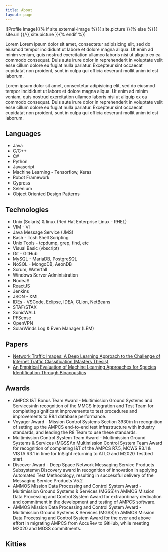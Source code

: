 ```yaml
---
title: About
layout: page
---
```

![Profile Image]({% if site.external-image %}{{ site.picture }}{% else %}{{ site.url }}/{{ site.picture }}{% endif %})

<p>Lorem Lorem ipsum dolor sit amet, consectetur adipisicing elit, sed do eiusmod
tempor incididunt ut labore et dolore magna aliqua. Ut enim ad minim veniam,
quis nostrud exercitation ullamco laboris nisi ut aliquip ex ea commodo
consequat. Duis aute irure dolor in reprehenderit in voluptate velit esse
cillum dolore eu fugiat nulla pariatur. Excepteur sint occaecat cupidatat non
proident, sunt in culpa qui officia deserunt mollit anim id est laborum.</p>

<p>Lorem ipsum dolor sit amet, consectetur adipisicing elit, sed do eiusmod
tempor incididunt ut labore et dolore magna aliqua. Ut enim ad minim veniam,
quis nostrud exercitation ullamco laboris nisi ut aliquip ex ea commodo
consequat. Duis aute irure dolor in reprehenderit in voluptate velit esse
cillum dolore eu fugiat nulla pariatur. Excepteur sint occaecat cupidatat non
proident, sunt in culpa qui officia deserunt mollit anim id est laborum.</p>

<h2>Languages</h2>

<ul class="skill-list">
	<li>Java</li>
	<li>C/C++</li>
	<li>C#</li>
	<li>Python</li>
	<li>Javascript</li>
	<li>Machine Learning - Tensorflow, Keras</li>
	<li>Robot Framework</li>
	<li>Cypress</li>
	<li>Selenium</li>
	<li>Object Oriented Design Patterns</li>
</ul>

<h2>Technologies</h2>

<ul class="secondary-skill-list">
	<li>Unix (Solaris) & linux (Red Hat Enterprise Linux - RHEL)</li>
	<li>VIM - VI</li>
	<li>Java Message Service (JMS)</li>
	<li>Bash - Tcsh Shell Scripting</li>
	<li>Unix Tools - tcpdump, grep, find, etc</li>
	<li>Visual Basic (vbscript)</li>
	<li>Git - GitHub</li>
	<li>MySQL - MariaDB, PostgreSQL</li>
	<li>NoSQL - MongoDB, AeonDB</li>
	<li>Scrum, Waterfall</li>
	<li>Windows Server Administration</li>
	<li>NodeJS</li>
	<li>ReactJS</li>
	<li>Jenkins</li>
	<li>JSON - XML</li>
	<li>IDEs - VSCode, Eclipse, IDEA, CLion, NetBeans</li>
	<li>STAF/STAX</li>
	<li>SonicWALL</li>
	<li>PFSense</li>
	<li>OpenVPN</li>
	<li>SolarWinds Log & Even Manager (LEM)</li>
</ul>

<h2>Papers</h2>

<ul>
	<li><a href="http://broncoscholar.library.cpp.edu/handle/10211.3/208026">Network Traffic Images: A Deep Learning Approach to the Challenge of Internet Traffic Classification (Masters Thesis)</a></li>
	<li><a href="https://ieeexplore.ieee.org/document/8560839">An Empirical Evaluation of Machine Learning Approaches for Species Identification Through Bioacoustics</a></li>
</ul>

<h2>Awards</h2>
<ul class="awards">
	<li>AMPCS I&T Bonus Team Award - Multimission Ground Systems and Services\nIn recognition of the MMCS Integration and Test Team for completing significant improvements to test procedures and improvements to R8.1 database performance.</li>
	<li>Voyager Award -  Mission Control Systems Section 3930\n In recognition of setting up the AMPCS end-to-end test infrastructure with industry standards, and leading the R8 Team to use these standards.</li>
	<li>Multimission Control System Team Award -  Multimission Ground Systems & Services (MGSS)\n Multimission Control System Team Award for recognition of completing I&T of the AMPCS R7.5, MCWS R3.1 & VISTA R3.1 in time for InSight returning to ATLO and M2020 Testbed start.</li>
	<li>Discover Award -  Deep Space Network Messaging Service Products Subsystem\n Discovery award In recognition of innovation in applying Automated Test Methodology, resulting in successful delivery of the Messaging Service Products V5.2</li>
	<li>AMMOS Mission Data Processing and Control System Award -  Multimission Ground Systems & Services (MGSS)\n AMMOS Mission Data Processing and Control System Award for extraordinary dedication and commitment in the development and testing of AMPCS software.</li>
	<li>AMMOS Mission Data Processing and Control System Award -  Multimission Ground Systems & Services (MGSS)\n AMMOS Mission Data Processing and Control System Award for the over and above effort in migrating AMPCS from AccuRev to GitHub, while meeting M2020 and MGSS commitments.</li>
</ul>

<h2>Kitties</h2>